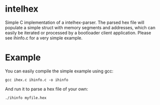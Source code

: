 # intelhex
Simple C implementation of a intelhex-parser. The parsed hex file will populate a simple struct with memory segments and addresses, which can easily be iterated or processed by a bootloader client application. Please see ihinfo.c for a very simple example.

# Example
You can easily compile the simple example using gcc:
```
gcc ihex.c ihinfo.c -o ihinfo
```
And run it to parse a hex file of your own:
```
./ihinfo myfile.hex
```

